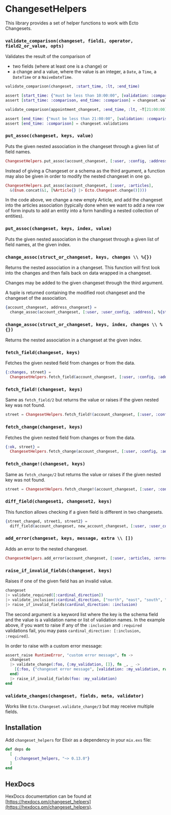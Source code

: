 # ChangesetHelpers

This library provides a set of helper functions to work with Ecto Changesets.

### `validate_comparison(changeset, field1, operator, field2_or_value, opts)`

Validates the result of the comparison of
  * two fields (where at least one is a change) or
  * a change and a value, where the value is an integer, a `Date`, a `Time`,
    a `DateTime` or a `NaiveDateTime`.

```elixir
validate_comparison(changeset, :start_time, :lt, :end_time)

assert [start_time: {"must be less than 10:00:00", [validation: :comparison]}] = changeset.errors
assert [start_time: :comparison, end_time: :comparison] = changeset.validations
```

```elixir
validate_comparison(appointment_changeset, :end_time, :lt, ~T[21:00:00])

assert [end_time: {"must be less than 21:00:00", [validation: :comparison]}] = changeset.errors
assert [end_time: :comparison] = changeset.validations
```

### `put_assoc(changeset, keys, value)`

Puts the given nested association in the changeset through a given list of field names.

```elixir
ChangesetHelpers.put_assoc(account_changeset, [:user, :config, :address], address_changeset)
```

Instead of giving a Changeset or a schema as the third argument, a function may also be given in order to modify the
nested changeset in one go.

```elixir
ChangesetHelpers.put_assoc(account_changeset, [:user, :articles],
  &(Enum.concat(&1, [%Article{} |> Ecto.Changeset.change()])))
```

In the code above, we change a new empty Article, and add the changeset into the articles association (typically done when we want to add a new
row of form inputs to add an entity into a form handling a nested collection of entities).

### `put_assoc(changeset, keys, index, value)`

Puts the given nested association in the changeset through a given list of field names, at the given index.

### `change_assoc(struct_or_changeset, keys, changes \\ %{})`

Returns the nested association in a changeset. This function will first look into the changes and then fails back on
data wrapped in a changeset.

Changes may be added to the given changeset through the third argument.

A tuple is returned containing the modified root changeset and the changeset of the association.

```elixir
{account_changeset, address_changeset} =
  change_assoc(account_changeset, [:user, :user_config, :address], %{street: "Foo street"})
```

### `change_assoc(struct_or_changeset, keys, index, changes \\ %{})`

Returns the nested association in a changeset at the given index.

### `fetch_field(changeset, keys)`

Fetches the given nested field from changes or from the data.

```elixir
{:changes, street} =
  ChangesetHelpers.fetch_field(account_changeset, [:user, :config, :address, :street])
```

### `fetch_field!(changeset, keys)`

Same as `fetch_field/2` but returns the value or raises if the given nested key was not found.

```elixir
street = ChangesetHelpers.fetch_field!(account_changeset, [:user, :config, :address, :street])
```

### `fetch_change(changeset, keys)`

Fetches the given nested field from changes or from the data.

```elixir
{:ok, street} =
  ChangesetHelpers.fetch_change(account_changeset, [:user, :config, :address, :street])
```

### `fetch_change!(changeset, keys)`

Same as `fetch_change/2` but returns the value or raises if the given nested key was not found.

```elixir
street = ChangesetHelpers.fetch_change!(account_changeset, [:user, :config, :address, :street])
```

### `diff_field(changeset1, changeset2, keys)`

This function allows checking if a given field is different in two changesets.

```elixir
{street_changed, street1, street2} =
  diff_field(account_changeset, new_account_changeset, [:user, :user_config, :address, :street])
```

### `add_error(changeset, keys, message, extra \\ [])`

Adds an error to the nested changeset.

```elixir
ChangesetHelpers.add_error(account_changeset, [:user, :articles, :error_key], "Some error")
```

### `raise_if_invalid_fields(changeset, keys)`

Raises if one of the given field has an invalid value.

```elixir
changeset
|> validate_required([:cardinal_direction])
|> validate_inclusion(:cardinal_direction, ["north", "east", "south", "west"])
|> raise_if_invalid_fields(cardinal_direction: :inclusion)
```

The second argument is a keyword list where the key is the schema field and the value is a validation name or list of validation names. In the example above, if you want to raise if any of the `:inclusion` and `:required` validations fail, you may pass `cardinal_direction: [:inclusion, :required]`.

In order to raise with a custom error message:

```elixir
assert_raise RuntimeError, "custom error message", fn ->
  changeset
  |> validate_change(:foo, {:my_validation, []}, fn _, _ ->
    [{:foo, {"changeset error message", [validation: :my_validation, raise: "custom error message"]}}]
  end)
  |> raise_if_invalid_fields(foo: :my_validation)
end
```

### `validate_changes(changeset, fields, meta, validator)`

Works like `Ecto.Changeset.validate_change/3` but may receive multiple fields.

## Installation

Add `changeset_helpers` for Elixir as a dependency in your `mix.exs` file:

```elixir
def deps do
  [
    {:changeset_helpers, "~> 0.13.0"}
  ]
end
```

## HexDocs

HexDocs documentation can be found at [https://hexdocs.pm/changeset_helpers](https://hexdocs.pm/changeset_helpers).
